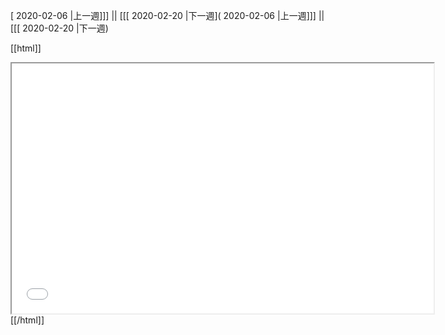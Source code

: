 [ 2020-02-06 |上一週]]] || [[[ 2020-02-20 |下一週]( 2020-02-06 |上一週]]] || [[[ 2020-02-20 |下一週)



[[html]]
<iframe src='<http://pad.hackingthursday.org>  ?showControls=true&showChat=true&showLineNumbers=true&useMonospaceFont=false' width=675 height=400></iframe>
[[/html]]